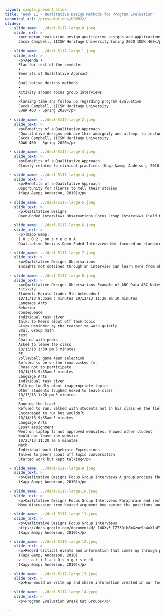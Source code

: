 ```yaml
---
layout: single_present_slide
title: "Week 11 - Qualitative Design Methods for Program Evaluation"
canonical_url: /presentations/UOWRX2/
slides:
  - slide_name: ../deck-5117-large-0.jpeg
    slide_text: >
      <p>Program Evaluation Design Qualitative Designs and Applications
      Jacob Campbell, LICSW Heritage University Spring 2020 SOWK 460</p>
      
  - slide_name: ../deck-5117-large-1.jpeg
    slide_text: >
      <p>Agenda •
      Plan for rest of the semester
      •
      Benefits of Qualitative Approach
      •
      Qualitative designs methods
      •
      Activity around focus group interviews
      •
      Planning time and follow up regarding program evaluation
      Jacob Campbell, LICSW Heritage University
      SOWK 460 - Spring 2020</p>
      
  - slide_name: ../deck-5117-large-2.jpeg
    slide_text: >
      <p>Benefits of a Qualitative Approach
      “Qualitative designs embrace this ambiguity and attempt to include multiple sources to develop an improved understanding of the situation, question, service challenge, and so forth” –Kapp and Anderson (2010) p. 239
      Jacob Campbell, LICSW Heritage University
      SOWK 460 - Spring 2020</p>
      
  - slide_name: ../deck-5117-large-3.jpeg
    slide_text: >
      <p>Benefits of a Qualitative Approach
      Closely related to clinical practices (Kapp &amp; Anderson, 2010)</p>
      
  - slide_name: ../deck-5117-large-4.jpeg
    slide_text: >
      <p>Benefits of a Qualitative Approach
      Opportunity for Clients to tell their stories
      (Kapp &amp; Anderson, 2010)</p>
      
  - slide_name: ../deck-5117-large-5.jpeg
    slide_text: >
      <p>Qualitative Designs
      Open-Ended Interviews Observations Focus Group Interviews Field Notes</p>
      
  - slide_name: ../deck-5117-large-6.jpeg
    slide_text: >
      <p>(Kapp &amp;
      ) 0 1 0 2 , on s r e d n A
      Qualitative Designs Open-Ended Interviews Not focused on standardized instruments Follows a standardized set of questions Gives an opportunity share personal perspectives</p>
      
  - slide_name: ../deck-5117-large-7.jpeg
    slide_text: >
      <p>Qualitative Designs Observations
      Insights not obtained through an interview Can learn more from observation vs interview Systematized by have a form or guiding questions (Kapp &amp; Anderson, 2010)</p>
      
  - slide_name: ../deck-5117-large-8.jpeg
    slide_text: >
      <p>Qualitative Designs Observations Example of ABC Data ABC Notes Date/Time/Duration
      Activity
      Student: Harold Grade: 9th Antecedent
      10/11/13 9:35am 5 minutes 10/12/13 11:20 am 10 minutes
      Language Arts
      Behavior
      Consequence
      Individual task given
      Talks to Peers about off task topic
      Given Reminder by the teacher to work quietly
      Small Group math
      test
      Chatted with peers
      Asked to leave the class
      10/12/13 1:30 pm 5 minutes
      PE
      Volleyball game team selection
      Refused to be on the team picked for
      Chose not to participate
      10/15/13 9:35am 5 minutes
      Language Arts
      Individual task given
      Talking loudly about inappropriate topics
      Other students laughed Asked to leave class
      10/17/13 1:20 pm 5 minutes
      PE
      Running the track
      Refused to run, walked with students not in his class on the field
      Encouraged to run but wouldn’t
      10/18/13 9:35am 5 minutes
      Language Arts
      Essay assignment
      Went on laptop to not approved websites, showed other student
      Would not leave the website
      10/21/13 11:20 am 5 minutes
      Math
      Individual work Algebraic Expressions
      Talked to peers about off topic conversation
      Started work but kept talking</p>
      
  - slide_name: ../deck-5117-large-9.jpeg
    slide_text: >
      <p>Qualitative Designs Focus Group Interviews A group process the allows views of multiple people Structured to allow minority views and differences of opinions Investigate unanticipated discussion points
      (Kapp &amp; Anderson, 2010)</p>
      
  - slide_name: ../deck-5117-large-10.jpeg
    slide_text: >
      <p>Qualitative Designs Focus Group Interviews Paraphrase and restate comments frequently Seek other opinions (ask group for agreement). Attempt to engage all parties. Review positions of the entire group and verify that you have understanding Open floor for other areas of interest of the group Don’t be afraid to control discussion, and move on when somebody is not sharing the talking (Kapp &amp; Anderson, 2010)
      Move discussion from heated argument bye naming the positions and moving on</p>
      
  - slide_name: ../deck-5117-large-11.jpeg
    slide_text: >
      <p>Qualitative Designs Focus Group Interviews
      https://docs.google.com/document/d/ 1WDXv5LIZ73Qib8mXzue9n4uXlaFYnIpZ2rTwGB5Hwg/edit?usp=sharing
      (Kapp &amp; Anderson, 2010)</p>
      
  - slide_name: ../deck-5117-large-12.jpeg
    slide_text: >
      <p>Record critical events and information that comes up through processes
      (Kapp &amp; Anderson, 2010)
      v i t a t i l a u Q s n g i s e eD
      (Kapp &amp; Anderson, 2010)</p>
      
  - slide_name: ../deck-5117-large-13.jpeg
    slide_text: >
      <p>How would we write up and share information created in our focus group interview?</p>
      
  - slide_name: ../deck-5117-large-14.jpeg
    slide_text: >
      <p>Program Evaluation Break Out Groups</p>
      
---
```

